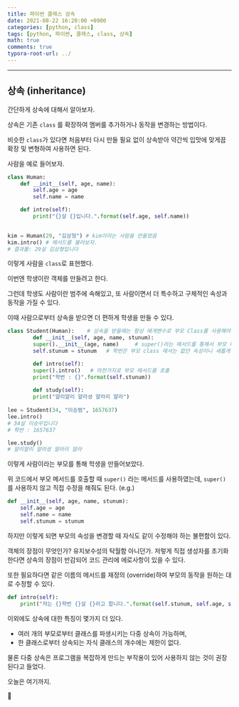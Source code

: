 ```yaml
---
title: 파이썬 클래스 상속 
date: 2021-08-22 16:20:00 +0900
categories: [python, class]
tags: [python, 파이썬, 클래스, class, 상속] 
math: true
comments: true
typora-root-url: ../
---
```


---

## 상속 (inheritance)

간단하게 상속에 대해서 알아보자.

상속은 기존 `class` 를 확장하여 멤버를 추가하거나 동작을 변경하는 방법이다.

비슷한 `class`가 있다면 처음부터 다시 만들 필요 없이 상속받아 약간씩 입맛에 맞게끔 확장 및 변형하여 사용하면 된다.

사람을 예로 들어보자.

```python
class Human:
    def __init__(self, age, name):
        self.age = age
        self.name = name

    def intro(self):
        print("{}살 {}입니다.".format(self.age, self.name))

        
kim = Human(29, "김상형") # kim이라는 사람을 만들었음
kim.intro() # 메서드를 불러보자.
# 결과물: 29살 김상형입니다
```

이렇게 사람을 `class`로 표현했다.

이번엔 학생이란 객체를 만들려고 한다.

그런데 학생도 사람이란 범주에 속해있고, 또 사람이면서 더 특수하고 구체적인 속성과 동작을 가질 수 있다. 

이때 사람으로부터 상속을 받으면 더 편하게 학생을 만들 수 있다.

```python
class Student(Human):    # 상속을 받을때는 항상 매개변수로 부모 Class를 사용해야함
		def __init__(self, age, name, stunum):
        super().__init__(age, name)     # super()라는 메서드를 통해서 부모 메서드를 호출할 수 있음.
        self.stunum = stunum   # 학번은 부모 class 에서는 없던 속성이니 새롭게 추가해주자.

		def intro(self):
        super().intro()   # 마찬가지로 부모 메서드를 호출
        print("학번 : {}".format(self.stunum))
        
		def study(self):
        print("얄리얄리 얄라셩 얄라리 얄라")
        
lee = Student(34, "이승범", 1657637)
lee.intro() 
# 34살 이승우입니다
# 학번 : 1657637

lee.study()
# 얄리얄리 얄라셩 얄라리 얄라
```

이렇게 사람이라는 부모를 통해 학생을 만들어보았다. 

위 코드에서 부모 메서드를 호출할 때 `super()` 라는 메서드를 사용하였는데, `super()`를 사용하지 않고 직접 수정을 해줘도 된다. (e.g.)

```python
def __init__(self, age, name, stunum):
    self.age = age
    self.name = name
    self.stunum = stunum  
```

하지만 이렇게 되면 부모의 속성을 변경할 때 자식도 같이 수정해야 하는 불편함이 있다.

객체의 장점이 무엇인가? 유지보수성의 탁월함 아니던가. 저렇게 직접 생성자를 초기화한다면 상속의 장점이 반감되어 코드 관리에 에로사항이 있을 수 있다.

또한 필요하다면 같은 이름의 메서드를 재정의 (override)하여 부모의 동작을 원하는 대로 수정할 수 있다.

```python
def intro(self):
    print("저는 {}학번 {}살 {}라고 합니다.".format(self.stunum, self.age, self.name))
```

이외에도 상속에 대한 특징이 몇가지 더 있다.

- 여러 개의 부모로부터 클래스를 파생시키는 다중 상속이 가능하며, 
- 한 클래스로부터 상속되는 자식 클래스의 개수에는 제한이 없다.

물론 다중 상속은 프로그램을 복잡하게 만드는 부작용이 있어 사용하지 않는 것이 권장된다고 들었다.

오늘은 여기까지.

👋 
